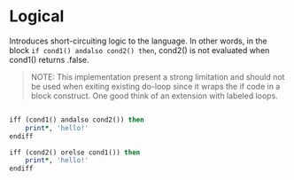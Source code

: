 # Logical

Introduces short-circuiting logic to the language. In other words, in the block `if cond1() andalso cond2() then`, cond2() is not evaluated when cond1() returns .false.

> NOTE: This implementation present a strong limitation and should not be used when exiting existing do-loop since it wraps the if code in a block construct. One good think of an extension with labeled loops.

```fortran

iff (cond1() andalso cond2()) then
    print*, 'hello!' 
endiff

iff (cond2() orelse cond1()) then
    print*, 'hello!'
endiff

```

